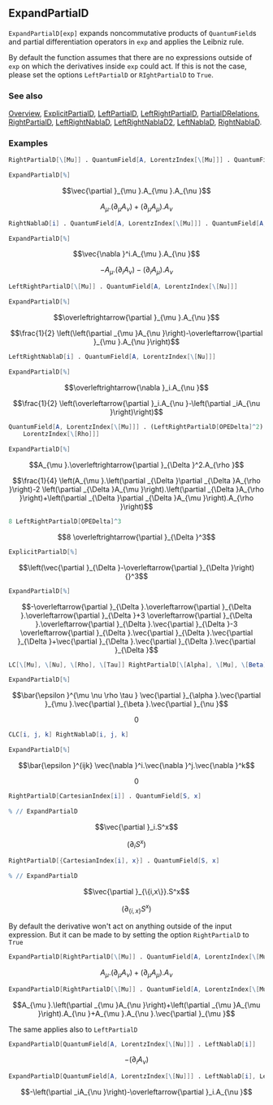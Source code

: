 ## ExpandPartialD

`ExpandPartialD[exp]` expands noncommutative products of `QuantumField`s and partial differentiation operators in `exp` and applies the Leibniz rule.

By default the function assumes that there are no expressions outside of `exp` on which the derivatives inside `exp` could act. If this is not the case, please set the options `LeftPartialD` or `RIghtPartialD` to `True`.

### See also

[Overview](Extra/FeynCalc.md), [ExplicitPartialD](ExplicitPartialD.md), [LeftPartialD](LeftPartialD.md), [LeftRightPartialD](LeftRightPartialD.md), [PartialDRelations](PartialDRelations.md), [RightPartialD](RightPartialD.md), [LeftRightNablaD](LeftRightNablalD.md), [LeftRightNablaD2](LeftRightNablalD2.md), [LeftNablaD](LeftNablalD.md), [RightNablaD](RightNablalD.md).

### Examples

```mathematica
RightPartialD[\[Mu]] . QuantumField[A, LorentzIndex[\[Mu]]] . QuantumField[A, LorentzIndex[\[Nu]]] 
 
ExpandPartialD[%]
```

$$\vec{\partial }_{\mu }.A_{\mu }.A_{\nu }$$

$$A_{\mu }.\left(\partial _{\mu }A_{\nu }\right)+\left(\partial _{\mu }A_{\mu }\right).A_{\nu }$$

```mathematica
RightNablaD[i] . QuantumField[A, LorentzIndex[\[Mu]]] . QuantumField[A, LorentzIndex[\[Nu]]] 
 
ExpandPartialD[%]
```

$$\vec{\nabla }^i.A_{\mu }.A_{\nu }$$

$$-A_{\mu }.\left(\partial _iA_{\nu }\right)-\left(\partial _iA_{\mu }\right).A_{\nu }$$

```mathematica
LeftRightPartialD[\[Mu]] . QuantumField[A, LorentzIndex[\[Nu]]] 
 
ExpandPartialD[%]
```

$$\overleftrightarrow{\partial }_{\mu }.A_{\nu }$$

$$\frac{1}{2} \left(\left(\partial _{\mu }A_{\nu }\right)-\overleftarrow{\partial }_{\mu }.A_{\nu }\right)$$

```mathematica
LeftRightNablaD[i] . QuantumField[A, LorentzIndex[\[Nu]]] 
 
ExpandPartialD[%]
```

$$\overleftrightarrow{\nabla }_i.A_{\nu }$$

$$\frac{1}{2} \left(\overleftarrow{\partial }_i.A_{\nu }-\left(\partial _iA_{\nu }\right)\right)$$

```mathematica
QuantumField[A, LorentzIndex[\[Mu]]] . (LeftRightPartialD[OPEDelta]^2) . QuantumField[A, 
    LorentzIndex[\[Rho]]] 
 
ExpandPartialD[%]
```

$$A_{\mu }.\overleftrightarrow{\partial }_{\Delta }^2.A_{\rho }$$

$$\frac{1}{4} \left(A_{\mu }.\left(\partial _{\Delta }\partial _{\Delta }A_{\rho }\right)-2 \left(\partial _{\Delta }A_{\mu }\right).\left(\partial _{\Delta }A_{\rho }\right)+\left(\partial _{\Delta }\partial _{\Delta }A_{\mu }\right).A_{\rho }\right)$$

```mathematica
8 LeftRightPartialD[OPEDelta]^3
```

$$8 \overleftrightarrow{\partial }_{\Delta }^3$$

```mathematica
ExplicitPartialD[%]
```

$$\left(\vec{\partial }_{\Delta }-\overleftarrow{\partial }_{\Delta }\right){}^3$$

```mathematica
ExpandPartialD[%]
```

$$-\overleftarrow{\partial }_{\Delta }.\overleftarrow{\partial }_{\Delta }.\overleftarrow{\partial }_{\Delta }+3 \overleftarrow{\partial }_{\Delta }.\overleftarrow{\partial }_{\Delta }.\vec{\partial }_{\Delta }-3 \overleftarrow{\partial }_{\Delta }.\vec{\partial }_{\Delta }.\vec{\partial }_{\Delta }+\vec{\partial }_{\Delta }.\vec{\partial }_{\Delta }.\vec{\partial }_{\Delta }$$

```mathematica
LC[\[Mu], \[Nu], \[Rho], \[Tau]] RightPartialD[\[Alpha], \[Mu], \[Beta], \[Nu]] 
 
ExpandPartialD[%]
```

$$\bar{\epsilon }^{\mu \nu \rho \tau } \vec{\partial }_{\alpha }.\vec{\partial }_{\mu }.\vec{\partial }_{\beta }.\vec{\partial }_{\nu }$$

$$0$$

```mathematica
CLC[i, j, k] RightNablaD[i, j, k] 
 
ExpandPartialD[%]
```

$$\bar{\epsilon }^{ijk} \vec{\nabla }^i.\vec{\nabla }^j.\vec{\nabla }^k$$

$$0$$

```mathematica
RightPartialD[CartesianIndex[i]] . QuantumField[S, x] 
 
% // ExpandPartialD
```

$$\vec{\partial }_i.S^x$$

$$\left(\partial _iS^x\right)$$

```mathematica
RightPartialD[{CartesianIndex[i], x}] . QuantumField[S, x] 
 
% // ExpandPartialD
```

$$\vec{\partial }_{\{i,x\}}.S^x$$

$$\left(\partial _{\{i,x\}}S^x\right)$$

By default the derivative won't act on anything outside of the input expression. But it can be made to by setting the option `RightPartialD` to `True`

```mathematica
ExpandPartialD[RightPartialD[\[Mu]] . QuantumField[A, LorentzIndex[\[Mu]]] . QuantumField[A, LorentzIndex[\[Nu]]]]
```

$$A_{\mu }.\left(\partial _{\mu }A_{\nu }\right)+\left(\partial _{\mu }A_{\mu }\right).A_{\nu }$$

```mathematica
ExpandPartialD[RightPartialD[\[Mu]] . QuantumField[A, LorentzIndex[\[Mu]]] . QuantumField[A, LorentzIndex[\[Nu]]], RightPartialD -> True]
```

$$A_{\mu }.\left(\partial _{\mu }A_{\nu }\right)+\left(\partial _{\mu }A_{\mu }\right).A_{\nu }+A_{\mu }.A_{\nu }.\vec{\partial }_{\mu }$$

The same applies also to `LeftPartialD`

```mathematica
ExpandPartialD[QuantumField[A, LorentzIndex[\[Nu]]] . LeftNablaD[i]]
```

$$-\left(\partial _iA_{\nu }\right)$$

```mathematica
ExpandPartialD[QuantumField[A, LorentzIndex[\[Nu]]] . LeftNablaD[i], LeftPartialD -> True]
```

$$-\left(\partial _iA_{\nu }\right)-\overleftarrow{\partial }_i.A_{\nu }$$
